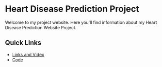 # Heart Disease Prediction Project

Welcome to my project website. Here you'll find information about my Heart Disease Prediction Website Project.

## Quick Links
- [Links and Video](Description.md)
- [Code](normalisation_script_final9.ipynb)